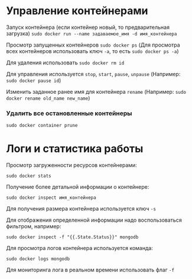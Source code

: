 # Управление контейнерами

Запуск контейнера (если контейнер новый, то предварительная загрузка) `sudo docker run --name задаваемое_имя -d имя_контейнера` 

Просмотр запущенных контейнеров `sudo docker ps` (Для просмотра всех контейнеров использовать ключ `-a`, то есть `sudo docker ps -a`)

Для удаления использовать `sudo docker rm id`

Для управления используется `stop`, `start`, `pause`, `unpause` (Например: `sudo docker pause id`)

Изменить заданное ранее имя для контейнера `rename` (Например: `sudo docker rename old_name new_name`)

### Удалить все остановленные контейнеры 
```
sudo docker container prune
```

# Логи и статистика работы

Просмотр загруженности ресурсов контейнерами:
```
sudo docker stats
```

Получение более детальной информации о контейнере:
```
sudo docker inspect имя_контейнера
```
Для получения размера контейнера используется ключ `-s`

Для отображения определенной информации надо воспользоваться фильтром, например:
```
sudo docker inspect -f "{{.State.Status}}" mongodb
```

Для просмотра логов контейнера используется команда:
```
sudo docker logs mongodb 
```
Для мониторинга лога в реальном времени использовать флаг `-f`

